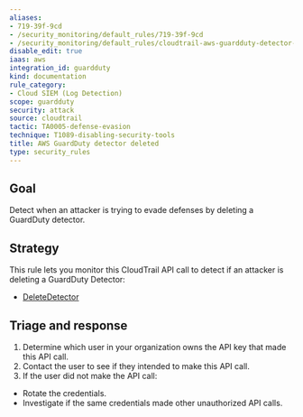 ```yaml
---
aliases:
- 719-39f-9cd
- /security_monitoring/default_rules/719-39f-9cd
- /security_monitoring/default_rules/cloudtrail-aws-guardduty-detector-deleted
disable_edit: true
iaas: aws
integration_id: guardduty
kind: documentation
rule_category:
- Cloud SIEM (Log Detection)
scope: guardduty
security: attack
source: cloudtrail
tactic: TA0005-defense-evasion
technique: T1089-disabling-security-tools
title: AWS GuardDuty detector deleted
type: security_rules
---
```


## Goal
Detect when an attacker is trying to evade defenses by deleting a GuardDuty detector.

## Strategy
This rule lets you monitor this CloudTrail API call to detect if an attacker is deleting a GuardDuty Detector:

* [DeleteDetector][1]

## Triage and response
1. Determine which user in your organization owns the API key that made this API call.
2. Contact the user to see if they intended to make this API call.
3. If the user did not make the API call:
 * Rotate the credentials.
 * Investigate if the same credentials made other unauthorized API calls.

[1]: https://docs.aws.amazon.com/guardduty/latest/ug/delete-detector.html
